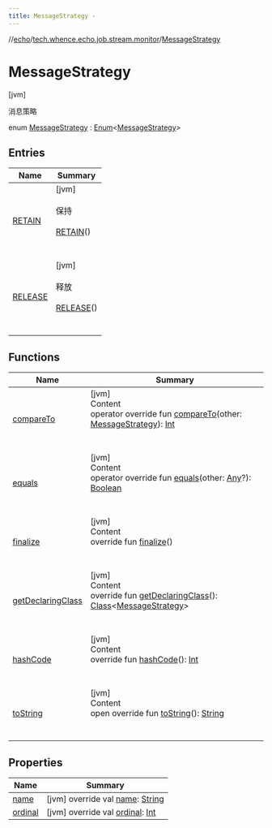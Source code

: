 ```yaml
---
title: MessageStrategy -
---
```

//[echo](../../index.md)/[tech.whence.echo.job.stream.monitor](../index.md)/[MessageStrategy](index.md)



# MessageStrategy  
 [jvm] 

消息策略

enum [MessageStrategy](index.md) : [Enum](https://kotlinlang.org/api/latest/jvm/stdlib/kotlin/-enum/index.html)<[MessageStrategy](index.md)>    


## Entries  
  
|  Name|  Summary| 
|---|---|
| [RETAIN](-r-e-t-a-i-n/index.md)|  [jvm] <br><br>保持<br><br>[RETAIN](-r-e-t-a-i-n/index.md)()  <br>  <br>   <br>
| [RELEASE](-r-e-l-e-a-s-e/index.md)|  [jvm] <br><br>释放<br><br>[RELEASE](-r-e-l-e-a-s-e/index.md)()  <br>  <br>   <br>


## Functions  
  
|  Name|  Summary| 
|---|---|
| [compareTo](-r-e-l-e-a-s-e/index.md#kotlin/Enum/compareTo/#tech.whence.echo.job.stream.monitor.MessageStrategy/PointingToDeclaration/)| [jvm]  <br>Content  <br>operator override fun [compareTo](-r-e-l-e-a-s-e/index.md#kotlin/Enum/compareTo/#tech.whence.echo.job.stream.monitor.MessageStrategy/PointingToDeclaration/)(other: [MessageStrategy](index.md)): [Int](https://kotlinlang.org/api/latest/jvm/stdlib/kotlin/-int/index.html)  <br><br><br>
| [equals](../../tech.whence.echo.webclient.response/-response-mocker/-purpose/-p-a-r-s-e-d/index.md#kotlin/Enum/equals/#kotlin.Any?/PointingToDeclaration/)| [jvm]  <br>Content  <br>operator override fun [equals](../../tech.whence.echo.webclient.response/-response-mocker/-purpose/-p-a-r-s-e-d/index.md#kotlin/Enum/equals/#kotlin.Any?/PointingToDeclaration/)(other: [Any](https://kotlinlang.org/api/latest/jvm/stdlib/kotlin/-any/index.html)?): [Boolean](https://kotlinlang.org/api/latest/jvm/stdlib/kotlin/-boolean/index.html)  <br><br><br>
| [finalize](../../tech.whence.echo.webclient.response/-response-mocker/-purpose/-p-a-r-s-e-d/index.md#kotlin/Enum/finalize/#/PointingToDeclaration/)| [jvm]  <br>Content  <br>override fun [finalize](../../tech.whence.echo.webclient.response/-response-mocker/-purpose/-p-a-r-s-e-d/index.md#kotlin/Enum/finalize/#/PointingToDeclaration/)()  <br><br><br>
| [getDeclaringClass](../../tech.whence.echo.webclient.response/-response-mocker/-purpose/-p-a-r-s-e-d/index.md#kotlin/Enum/getDeclaringClass/#/PointingToDeclaration/)| [jvm]  <br>Content  <br>override fun [getDeclaringClass](../../tech.whence.echo.webclient.response/-response-mocker/-purpose/-p-a-r-s-e-d/index.md#kotlin/Enum/getDeclaringClass/#/PointingToDeclaration/)(): [Class](https://docs.oracle.com/javase/8/docs/api/java/lang/Class.html)<[MessageStrategy](index.md)>  <br><br><br>
| [hashCode](../../tech.whence.echo.webclient.response/-response-mocker/-purpose/-p-a-r-s-e-d/index.md#kotlin/Enum/hashCode/#/PointingToDeclaration/)| [jvm]  <br>Content  <br>override fun [hashCode](../../tech.whence.echo.webclient.response/-response-mocker/-purpose/-p-a-r-s-e-d/index.md#kotlin/Enum/hashCode/#/PointingToDeclaration/)(): [Int](https://kotlinlang.org/api/latest/jvm/stdlib/kotlin/-int/index.html)  <br><br><br>
| [toString](../../tech.whence.echo.webclient.response/-response-mocker/-purpose/-p-a-r-s-e-d/index.md#kotlin/Enum/toString/#/PointingToDeclaration/)| [jvm]  <br>Content  <br>open override fun [toString](../../tech.whence.echo.webclient.response/-response-mocker/-purpose/-p-a-r-s-e-d/index.md#kotlin/Enum/toString/#/PointingToDeclaration/)(): [String](https://kotlinlang.org/api/latest/jvm/stdlib/kotlin/-string/index.html)  <br><br><br>


## Properties  
  
|  Name|  Summary| 
|---|---|
| [name](index.md#tech.whence.echo.job.stream.monitor/MessageStrategy/name/#/PointingToDeclaration/)|  [jvm] override val [name](index.md#tech.whence.echo.job.stream.monitor/MessageStrategy/name/#/PointingToDeclaration/): [String](https://kotlinlang.org/api/latest/jvm/stdlib/kotlin/-string/index.html)   <br>
| [ordinal](index.md#tech.whence.echo.job.stream.monitor/MessageStrategy/ordinal/#/PointingToDeclaration/)|  [jvm] override val [ordinal](index.md#tech.whence.echo.job.stream.monitor/MessageStrategy/ordinal/#/PointingToDeclaration/): [Int](https://kotlinlang.org/api/latest/jvm/stdlib/kotlin/-int/index.html)   <br>

